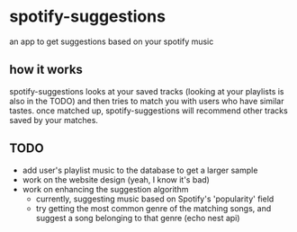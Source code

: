 # spotify-suggestions
an app to get suggestions based on your spotify music

## how it works
spotify-suggestions looks at your saved tracks (looking at your playlists is also in the TODO) and then tries to match
you with users who have similar tastes. once matched up, spotify-suggestions will recommend other tracks saved by your matches.

## TODO
* add user's playlist music to the database to get a larger sample
* work on the website design (yeah, I know it's bad)
* work on enhancing the suggestion algorithm
  * currently, suggesting music based on Spotify's 'popularity' field
  * try getting the most common genre of the matching songs, and suggest a song belonging to that genre (echo nest api)


  
